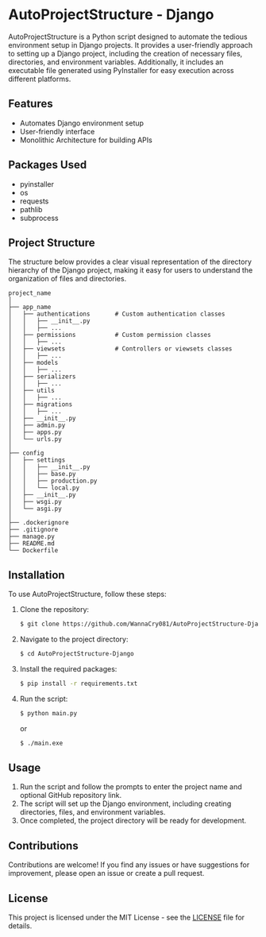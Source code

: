 # AutoProjectStructure - Django

AutoProjectStructure is a Python script designed to automate the tedious environment setup in Django projects. It provides a user-friendly approach to setting up a Django project, including the creation of necessary files, directories, and environment variables. Additionally, it includes an executable file generated using PyInstaller for easy execution across different platforms.

## Features

- Automates Django environment setup
- User-friendly interface
- Monolithic Architecture for building APIs

## Packages Used

- pyinstaller
- os
- requests
- pathlib
- subprocess

## Project Structure

The structure below provides a clear visual representation of the directory hierarchy of the Django project, making it easy for users to understand the organization of files and directories.

   ```plaintext
   project_name
   │
   ├── app_name
   │   ├── authentications       # Custom authentication classes
   │   │   ├── __init__.py
   │   │   ├── ...
   │   ├── permissions           # Custom permission classes
   │   │   ├── ...
   │   ├── viewsets              # Controllers or viewsets classes
   │   │   ├── ...
   │   ├── models
   │   │   ├── ...
   │   ├── serializers
   │   │   ├── ...
   │   ├── utils
   │   │   ├── ...
   │   ├── migrations
   │   │   ├── ...
   │   ├── __init__.py
   │   ├── admin.py
   │   ├── apps.py
   │   └── urls.py
   │
   ├── config
   │   ├── settings
   │   │   ├── __init__.py
   │   │   ├── base.py
   │   │   ├── production.py
   │   │   └── local.py
   │   ├── __init__.py
   │   ├── wsgi.py
   │   └── asgi.py
   │
   ├── .dockerignore
   ├── .gitignore
   ├── manage.py
   ├── README.md
   └── Dockerfile
   ```

## Installation

To use AutoProjectStructure, follow these steps:

1. Clone the repository:

   ```bash
   $ git clone https://github.com/WannaCry081/AutoProjectStructure-Django.git
   ```

2. Navigate to the project directory:

   ```bash
   $ cd AutoProjectStructure-Django
   ```

3. Install the required packages:

   ```bash
   $ pip install -r requirements.txt
   ```

4. Run the script:

   ```bash
   $ python main.py
   ```

   or

   ```bash
   $ ./main.exe
   ```

## Usage

1. Run the script and follow the prompts to enter the project name and optional GitHub repository link.
2. The script will set up the Django environment, including creating directories, files, and environment variables.
3. Once completed, the project directory will be ready for development.

## Contributions

Contributions are welcome! If you find any issues or have suggestions for improvement, please open an issue or create a pull request.

## License

This project is licensed under the MIT License - see the [LICENSE](LICENSE) file for details.